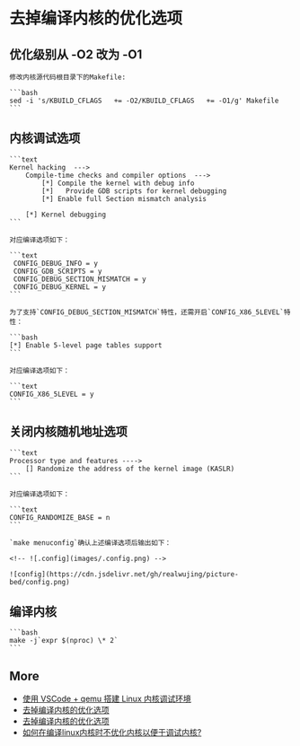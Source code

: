 # 去掉编译内核的优化选项

## 优化级别从 -O2 改为 -O1

    修改内核源代码根目录下的Makefile:

    ```bash
    sed -i 's/KBUILD_CFLAGS   += -O2/KBUILD_CFLAGS   += -O1/g' Makefile
    ```

## 内核调试选项

    ```text
    Kernel hacking  --->
        Compile-time checks and compiler options  --->
            [*] Compile the kernel with debug info
            [*]   Provide GDB scripts for kernel debugging
            [*] Enable full Section mismatch analysis

        [*] Kernel debugging
    ```

    对应编译选项如下：

    ```text
     CONFIG_DEBUG_INFO = y
     CONFIG_GDB_SCRIPTS = y
     CONFIG_DEBUG_SECTION_MISMATCH = y
     CONFIG_DEBUG_KERNEL = y
    ```

    为了支持`CONFIG_DEBUG_SECTION_MISMATCH`特性，还需开启`CONFIG_X86_5LEVEL`特性：

    ```bash
    [*] Enable 5-level page tables support
    ```

    对应编译选项如下：

    ```text
    CONFIG_X86_5LEVEL = y
    ```

## 关闭内核随机地址选项

    ```text
    Processor type and features ---->
        [] Randomize the address of the kernel image (KASLR)
    ```

    对应编译选项如下：

    ```text
    CONFIG_RANDOMIZE_BASE = n
    ```

    `make menuconfig`确认上述编译选项后输出如下：

    <!-- ![.config](images/.config.png) -->

    ![config](https://cdn.jsdelivr.net/gh/realwujing/picture-bed/config.png)

## 编译内核

    ```bash
    make -j`expr $(nproc) \* 2`
    ```

## More

- [使用 VSCode + qemu 搭建 Linux 内核调试环境](https://blog.csdn.net/eydwyz/article/details/114019532)
- [去掉编译内核的优化选项](http://m.blog.chinaunix.net/uid-21419530-id-5835399.html)
- [去掉编译内核的优化选项](https://blog.csdn.net/nust20/article/details/17720859)
- [如何在编译linux内核时不优化内核以便于调试内核?](https://www.cnblogs.com/dakewei/p/10756416.html)

